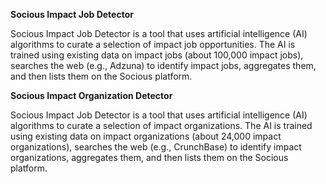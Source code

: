 **Socious Impact Job Detector**

Socious Impact Job Detector is a tool that uses artificial intelligence (AI) algorithms to curate a selection of impact job opportunities. The AI is trained using existing data on impact jobs (about 100,000 impact jobs), searches the web (e.g., Adzuna) to identify impact jobs, aggregates them, and then lists them on the Socious platform.


**Socious Impact Organization Detector**

Socious Impact Job Detector is a tool that uses artificial intelligence (AI) algorithms to curate a selection of impact organizations. The AI is trained using existing data on impact organizations (about 24,000 impact organizations), searches the web (e.g., CrunchBase) to identify impact organizations, aggregates them, and then lists them on the Socious platform.

